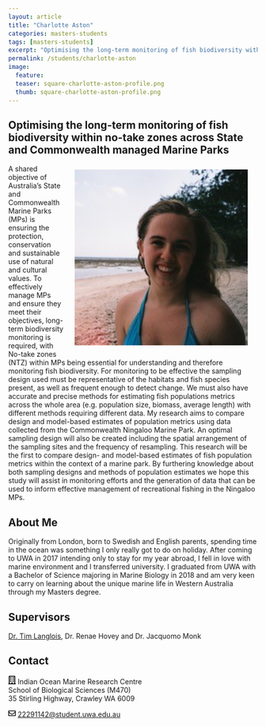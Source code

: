 ```yaml
---
layout: article
title: "Charlotte Aston"
categories: masters-students
tags: [masters-students]
excerpt: "Optimising the long-term monitoring of fish biodiversity within no-take zones across State and Commonwealth managed Marine Parks"
permalink: /students/charlotte-aston
image:
  feature: 
  teaser: square-charlotte-aston-profile.png
  thumb: square-charlotte-aston-profile.png
---
```

## Optimising the long-term monitoring of fish biodiversity within no-take zones across State and Commonwealth managed Marine Parks
<img src='/images/square-charlotte-aston-profile.png' align='right' width="350" hspace="20" vspace="10">

A shared objective of Australia’s State and Commonwealth Marine Parks (MPs) is ensuring the protection, conservation and sustainable use of natural and cultural values. To effectively manage MPs and ensure they meet their objectives, long-term biodiversity monitoring is required, with No-take zones (NTZ) within MPs being essential for understanding and therefore monitoring fish biodiversity. For monitoring to be effective the sampling design used must be representative of the habitats and fish species present, as well as frequent enough to detect change. We must also have accurate and precise methods for estimating fish populations metrics across the whole area (e.g. population size, biomass, average length) with different methods requiring different data. My research aims to compare design and model-based estimates of population metrics using data collected from the Commonwealth Ningaloo Marine Park. An optimal sampling design will also be created including the spatial arrangement of the sampling sites and the frequency of resampling. This research will be the first to compare design- and model-based estimates of fish population metrics within the context of a marine park. By furthering knowledge about both sampling designs and methods of population estimates we hope this study will assist in monitoring efforts and the generation of data that can be used to inform effective management of recreational fishing in the Ningaloo MPs. 

## About Me
Originally from London, born to Swedish and English parents, spending time in the ocean was something I only really got to do on holiday. After coming to UWA in 2017 intending only to stay for my year abroad, I fell in love with marine environment and I transferred university. I graduated from UWA with a Bachelor of Science majoring in Marine Biology in 2018 and am very keen to carry on learning about the unique marine life in Western Australia through my Masters degree. 

## Supervisors
[Dr. Tim Langlois](https://uwamegfisheries.github.io/researchers/tim-langlois/ "Tim Langlois"), Dr. Renae Hovey and Dr. Jacquomo Monk

## Contact
<img src='/images/icons/building-regular.svg' width="15px"> Indian Ocean Marine Research Centre <br>
School of Biological Sciences (M470)<br>
35 Stirling Highway, Crawley WA 6009</p>

<img src='/images/icons/envelope-regular.svg' width="15px"> <a href="mailto:22291142@student.uwa.edu.au">22291142@student.uwa.edu.au</a><br>
